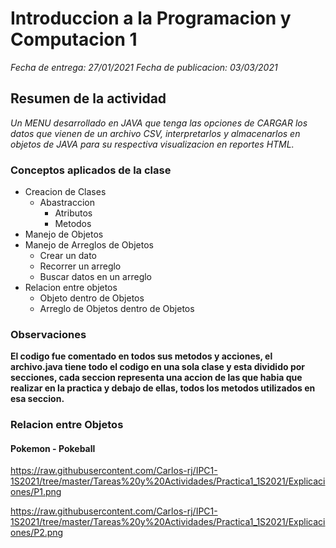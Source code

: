 # Introduccion a la Programacion y Computacion 1

_Fecha de entrega: 27/01/2021_
_Fecha de publicacion: 03/03/2021_

## Resumen de la actividad

_Un MENU desarrollado en JAVA que tenga las opciones de CARGAR los datos que vienen de un archivo CSV, interpretarlos y almacenarlos en objetos de JAVA para su respectiva visualizacion en reportes HTML._

### Conceptos aplicados de la clase
- Creacion de Clases
	- Abastraccion
		- Atributos
		- Metodos
- Manejo de Objetos
- Manejo de Arreglos de Objetos
	- Crear un dato
	- Recorrer un arreglo
	- Buscar datos en un arreglo
- Relacion entre objetos
	- Objeto dentro de Objetos
	- Arreglo de Objetos dentro de Objetos

### Observaciones
**El codigo fue comentado en todos sus metodos y acciones, el archivo.java tiene todo el codigo en una sola clase y esta dividido por secciones, cada seccion representa una accion de las que habia que realizar en la practica y debajo de ellas, todos los metodos utilizados en esa seccion.**

### Relacion entre Objetos

#### Pokemon - Pokeball

https://raw.githubusercontent.com/Carlos-rj/IPC1-1S2021/tree/master/Tareas%20y%20Actividades/Practica1_1S2021/Explicaciones/P1.png

https://raw.githubusercontent.com/Carlos-rj/IPC1-1S2021/tree/master/Tareas%20y%20Actividades/Practica1_1S2021/Explicaciones/P2.png